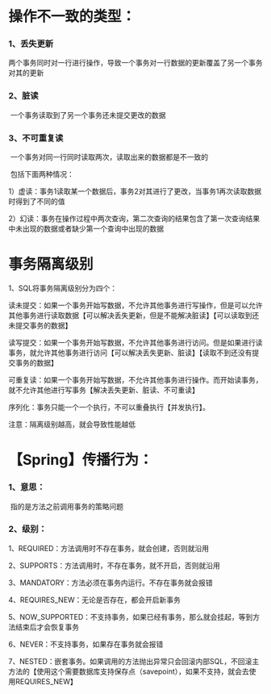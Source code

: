 # 操作不一致的类型：

### 1、丢失更新

​	两个事务同时对一行进行操作，导致一个事务对一行数据的更新覆盖了另一个事务对其的更新

### 2、脏读

​	一个事务读取到了另一个事务还未提交更改的数据

### 3、不可重复读

​	一个事务对同一行同时读取两次，读取出来的数据都是不一致的

​	包括下面两种情况：

​		1）虚读：事务1读取某一个数据后，事务2对其进行了更改，当事务1再次读取数据时得到了不同的值

​		2）幻读：事务在操作过程中两次查询，第二次查询的结果包含了第一次查询结果中未出现的数据或者缺少第一个查询中出现的数据

# 事务隔离级别

1、SQL将事务隔离级别分为四个：

读未提交：如果一个事务开始写数据，不允许其他事务进行写操作，但是可以允许其他事务进行读取数据【可以解决丢失更新，但是不能解决脏读】【可以读取到还未提交事务的数据】

读写提交：如果一个事务开始写数据，不允许其他事务进行访问。但是如果进行读事务，就允许其他事务进行访问【可以解决丢失更新、脏读】【读取不到还没有提交事务的数据】

可重复读：如果一个事务开始写数据，不允许其他事务进行操作。而开始读事务，就不允许其他进行写事务【解决丢失更新、脏读、不可重读】

序列化：事务只能一个一个执行，不可以重叠执行【并发执行】。

注意：隔离级别越高，就会导致性能越低

# 【Spring】传播行为：

### 1、意思：

​	指的是方法之前调用事务的策略问题

### 2、级别：

1、REQUIRED：方法调用时不存在事务，就会创建，否则就沿用

2、SUPPORTS：方法调用时，不存在事务，就不开启，否则就沿用

3、MANDATORY：方法必须在事务内运行。不存在事务就会报错

4、REQUIRES_NEW：无论是否存在，都会开启新事务

5、NOW_SUPPORTED：不支持事务，如果已经有事务，那么就会挂起，等到方法结束后才会恢复事务

6、NEVER：不支持事务，如果存在事务就会报错

7、NESTED：嵌套事务。如果调用的方法抛出异常只会回滚内部SQL，不回滚主方法的【使用这个需要数据库支持保存点（savepoint），如果不支持，就会去使用REQUIRES_NEW】

